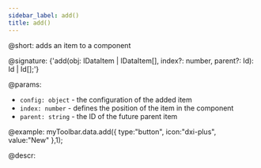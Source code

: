 ```yaml
---
sidebar_label: add()
title: add()
---          
```


@short: adds an item to a component

@signature: {'add(obj: IDataItem | IDataItem[], index?: number, parent?: Id): Id | Id[];'}

@params:
- `config: object` - the configuration of the added item
- `index: number` - defines the position of the item in the component
- `parent: string` - the ID of the future parent item

@example:
myToolbar.data.add({
    type:"button",
    icon:"dxi-plus",
    value:"New"
},1);

@descr:

